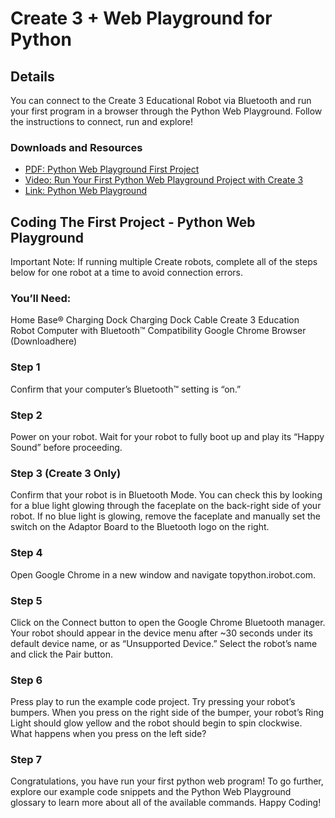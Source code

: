 # Create 3 + Web Playground for Python
## Details
You can connect to the Create 3 Educational Robot via Bluetooth and run your first program in a browser through the Python Web Playground. Follow the instructions to connect, run and explore!

### Downloads and Resources
* [PDF: Python Web Playground First Project](./Python-Web-Playground_First-Project.pdf)
* [Video: Run Your First Python Web Playground Project with Create 3](https://bcove.video/3wY40IC)
* [Link: Python Web Playground](https://python.irobot.com/)

## Coding The First Project - Python Web Playground
Important Note: If running multiple Create robots, complete all of the steps below for one robot at a time to avoid connection errors.
### You’ll Need:
Home Base® Charging Dock
Charging Dock Cable Create 3 Education Robot
Computer with Bluetooth™ Compatibility Google Chrome Browser (Downloadhere)

### Step 1
Confirm that your computer’s Bluetooth™ setting is “on.”

### Step 2
Power on your robot. Wait for your robot to fully boot up and play its “Happy Sound” before proceeding.

### Step 3 (Create 3 Only)
Confirm that your robot is in Bluetooth Mode. You can check this by looking for a blue light glowing through the faceplate on the back-right side of your robot. If no blue light is glowing, remove the faceplate and manually set the switch on the Adaptor Board to the Bluetooth logo on the right.

### Step 4
Open Google Chrome in a new window and navigate topython.irobot.com.

### Step 5
Click on the Connect button to open the Google Chrome Bluetooth manager. Your robot should appear in the device menu after ~30 seconds under its default device name, or as “Unsupported Device.” Select the robot’s name and click the Pair button.

### Step 6
Press play to run the example code project. Try pressing your robot’s bumpers. When you press on the right side of the bumper, your robot’s Ring Light should glow yellow and the robot should begin to spin clockwise. What happens when you press on the left side?

### Step 7
Congratulations, you have run your first python web program! To go further, explore our example code snippets and the Python Web Playground glossary to learn more about all of the available commands. Happy Coding!